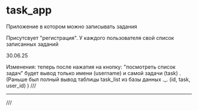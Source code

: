 # task_app
Приложение в котором можно записывать задания

Присутсвует "регистрация". У каждого пользователя свой список записанных заданий

30.06.25 
 
Изменения: теперь после нажатия на кнопку: "посмотреть список задач" будет вывод только имени (username) и самой задачи (task) . (Раньше был полный вывод таблицы task_list из базы данных ._. (id, task, user_id) )
///
***
///
